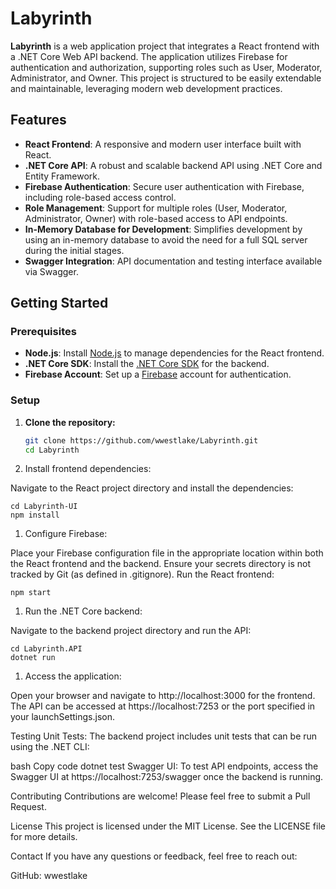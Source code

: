 # Labyrinth

**Labyrinth** is a web application project that integrates a React frontend with a .NET Core Web API backend. The application utilizes Firebase for authentication and authorization, supporting roles such as User, Moderator, Administrator, and Owner. This project is structured to be easily extendable and maintainable, leveraging modern web development practices.

## Features

- **React Frontend**: A responsive and modern user interface built with React.
- **.NET Core API**: A robust and scalable backend API using .NET Core and Entity Framework.
- **Firebase Authentication**: Secure user authentication with Firebase, including role-based access control.
- **Role Management**: Support for multiple roles (User, Moderator, Administrator, Owner) with role-based access to API endpoints.
- **In-Memory Database for Development**: Simplifies development by using an in-memory database to avoid the need for a full SQL server during the initial stages.
- **Swagger Integration**: API documentation and testing interface available via Swagger.

## Getting Started

### Prerequisites

- **Node.js**: Install [Node.js](https://nodejs.org/) to manage dependencies for the React frontend.
- **.NET Core SDK**: Install the [.NET Core SDK](https://dotnet.microsoft.com/download) for the backend.
- **Firebase Account**: Set up a [Firebase](https://firebase.google.com/) account for authentication.

### Setup

1. **Clone the repository:**

   ```bash
   git clone https://github.com/wwestlake/Labyrinth.git
   cd Labyrinth
1. Install frontend dependencies:

Navigate to the React project directory and install the dependencies:

```
cd Labyrinth-UI
npm install
```

1. Configure Firebase:

Place your Firebase configuration file in the appropriate location within both the React frontend and the backend.
Ensure your secrets directory is not tracked by Git (as defined in .gitignore).
Run the React frontend:

```
npm start
```

1. Run the .NET Core backend:

Navigate to the backend project directory and run the API:

```
cd Labyrinth.API
dotnet run
```

1. Access the application:

Open your browser and navigate to http://localhost:3000 for the frontend.
The API can be accessed at https://localhost:7253 or the port specified in your launchSettings.json.

Testing
Unit Tests: The backend project includes unit tests that can be run using the .NET CLI:

bash
Copy code
dotnet test
Swagger UI: To test API endpoints, access the Swagger UI at https://localhost:7253/swagger once the backend is running.

Contributing
Contributions are welcome! Please feel free to submit a Pull Request.

License
This project is licensed under the MIT License. See the LICENSE file for more details.

Contact
If you have any questions or feedback, feel free to reach out:

GitHub: wwestlake


